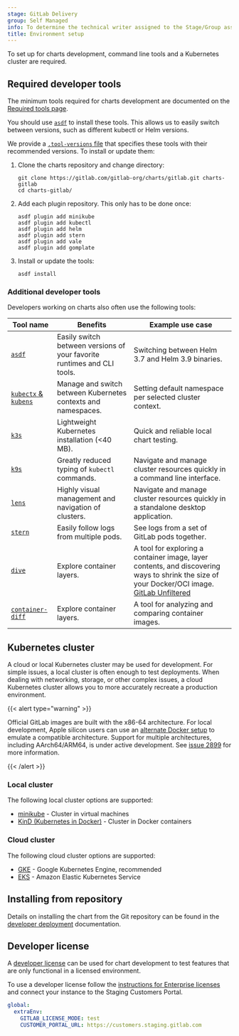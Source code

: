 ```yaml
---
stage: GitLab Delivery
group: Self Managed
info: To determine the technical writer assigned to the Stage/Group associated with this page, see https://handbook.gitlab.com/handbook/product/ux/technical-writing/#assignments
title: Environment setup
---
```


To set up for charts development, command line tools and a
Kubernetes cluster are required.

## Required developer tools

The minimum tools required for charts development are documented on the [Required tools page](../installation/tools.md).

You should use [`asdf`](https://github.com/asdf-vm/asdf) to install these tools.
This allows us to easily switch between versions, such as different kubectl or Helm versions.

We provide a [`.tool-versions` file](https://gitlab.com/gitlab-org/charts/gitlab/blob/master/.tool-versions)
that specifies these tools with their recommended versions. To install or update them:

1. Clone the charts repository and change directory:

   ```shell
   git clone https://gitlab.com/gitlab-org/charts/gitlab.git charts-gitlab
   cd charts-gitlab/
   ```

1. Add each plugin repository. This only has to be done once:

   ```shell
   asdf plugin add minikube
   asdf plugin add kubectl
   asdf plugin add helm
   asdf plugin add stern
   asdf plugin add vale
   asdf plugin add gomplate
   ```

1. Install or update the tools:

   ```shell
   asdf install
   ```

### Additional developer tools

Developers working on charts also often use the following tools:

| Tool name                                                                  | Benefits                                                                | Example use case |
|----------------------------------------------------------------------------|-------------------------------------------------------------------------|------------------|
| [`asdf`](https://github.com/asdf-vm/asdf)                                  | Easily switch between versions of your favorite runtimes and CLI tools. | Switching between Helm 3.7 and Helm 3.9 binaries. |
| [`kubectx` & `kubens`](https://github.com/ahmetb/kubectx)                  | Manage and switch between Kubernetes contexts and namespaces.           | Setting default namespace per selected cluster context. |
| [`k3s`](https://k3s.io)                                                    | Lightweight Kubernetes installation (<40 MB).                           | Quick and reliable local chart testing. |
| [`k9s`](https://github.com/derailed/k9s)                                   | Greatly reduced typing of `kubectl` commands.                           | Navigate and manage cluster resources quickly in a command line interface. |
| [`lens`](https://k8slens.dev/)                                             | Highly visual management and navigation of clusters.                    | Navigate and manage cluster resources quickly in a standalone desktop application. |
| [`stern`](https://github.com/stern/stern)                                  | Easily follow logs from multiple pods.                                  | See logs from a set of GitLab pods together. |
| [`dive`](https://github.com/wagoodman/dive)                                | Explore container layers.                                               | A tool for exploring a container image, layer contents, and discovering ways to shrink the size of your Docker/OCI image. [GitLab Unfiltered](https://youtu.be/9kdE-ye6vlc) |
| [`container-diff`](https://github.com/GoogleContainerTools/container-diff) | Explore container layers.                                               | A tool for analyzing and comparing container images. |

## Kubernetes cluster

A cloud or local Kubernetes cluster may be used for development.
For simple issues, a local cluster is often enough to test deployments.
When dealing with networking, storage, or other complex issues, a cloud Kubernetes cluster allows you to more accurately recreate a production environment.

{{< alert type="warning" >}}

Official GitLab images are built with the x86-64 architecture.
For local development, Apple silicon users can use an [alternate Docker setup](kind/_index.md#apple-silicon-m1m2)
to emulate a compatible architecture.
Support for multiple architectures, including AArch64/ARM64, is under active development.
See [issue 2899](https://gitlab.com/gitlab-org/charts/gitlab/-/issues/2899) for more information.

{{< /alert >}}

### Local cluster

The following local cluster options are supported:

- [minikube](minikube/_index.md) - Cluster in virtual machines
- [KinD (Kubernetes in Docker)](kind/_index.md) - Cluster in Docker containers

### Cloud cluster

The following cloud cluster options are supported:

- [GKE](../installation/cloud/gke.md) - Google Kubernetes Engine, recommended
- [EKS](../installation/cloud/eks.md) - Amazon Elastic Kubernetes Service

## Installing from repository

Details on installing the chart from the Git repository can be found in the [developer deployment](deploy.md) documentation.

## Developer license

A [developer license](https://handbook.gitlab.com/handbook/engineering/developer-onboarding/#working-on-gitlab-ee-developer-licenses) can
be used for chart development to test features that are only functional in a licensed environment.

To use a developer license follow the [instructions for Enterprise licenses](../installation/secrets.md#initial-enterprise-license)
and connect your instance to the Staging Customers Portal.

```yaml
global:
  extraEnv:
    GITLAB_LICENSE_MODE: test
    CUSTOMER_PORTAL_URL: https://customers.staging.gitlab.com
```
